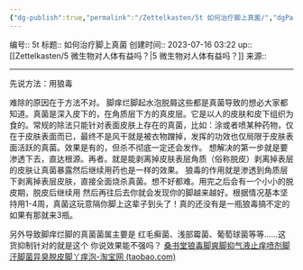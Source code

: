```yaml
---
{"dg-publish":true,"permalink":"/Zettelkasten/5t 如何治疗脚上真菌/","dgPassFrontmatter":true}
---
```


编号:: 5t
标题:: 如何治疗脚上真菌
创建时间:: 2023-07-16 03:22
up:: [[Zettelkasten/5 微生物对人体有益吗？\|5 微生物对人体有益吗？]]
来源:: 

---
先说方法：用狼毒

难除的原因在于方法不对。
脚痒烂脚起水泡脱屑这些都是真菌导致的想必大家都知道。真菌是深入皮下的，在角质层下方的真皮层。它是以人的皮肤和皮下组织为食的。常规的除法只能针对表面皮肤上存在的真菌，比如：涂或者喷某种药物，仅在于皮肤表面而已，最终不是风干就是被衣物蹭掉，发挥的功效也仅局限于皮肤表面活跃的真菌。效果是有的，但杀不彻底一定还会发作。
想解决的第一步就是要渗透下去，直达根源。再者。就是能剥离掉皮肤表层角质（俗称脱皮）剥离掉表层的皮肤让真菌暴露然后继续用药也是一样的效果。
狼毒的作用就是渗透到角质层下剥离掉表层皮肤，直接全面烧杀真菌。想不好都难。用完之后会有一个小小的脱皮期，脱皮后继续用 然后再往后去你就会发现你的脚越来越好。根据情况基本坚持用1-4周，真菌这玩意隔你脚上这辈子到头了！真的还没有是一瓶狼毒搞不定的如果有那就来3瓶。

另外导致脚痒烂脚的真菌菌属主要是 红毛癣菌、浅部霉菌、葡萄球菌等等......这货抑制针对的就是这个 你说效果能不强吗？
[桑书堂狼毒脚爽脚抑气液止痒喷剂脚汗脚菌异臭脱皮脚丫痒泡-淘宝网 (taobao.com)](https://item.taobao.com/item.htm?id=712403969722&ali_trackid=2:mm_1168070109_2592950357_114658250309:1689449165_040_1441257372&union_lens=lensId:PUB@1686270185@210894fb_0af5_1889d890e73_a866@01@eyJmbG9vcklkIjo2MTM1NCwiic3BtQiiI6Il9wb3J0YWxfdjJfcGFnZXNfcHJvbW9fZ29vZHNfaW5kZXhfaHRtIn0ie;recoveryid:040_1533880396@1689449165115&bxsign=tbkmQazbDpd3-Ok0sa8UgoXxZogRjkEM0muSAzr_sPRhTUDWhOIHyMqHT7EmiK0OIr6uYUU1WwToiCEwFT2QNQJIJMykviiYbaB2cuJxBDaV-YdYtkkQe4jc1sCHMxodLhAQYH3PBItiTpa_WL_XycIOg)